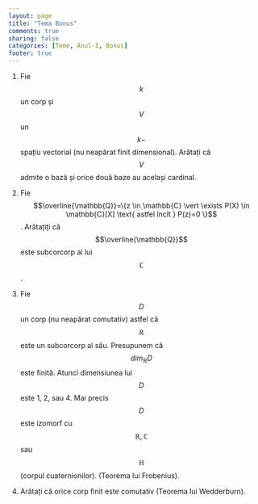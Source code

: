 ```yaml
---
layout: page
title: "Tema Bonus"
comments: true
sharing: false
categories: [Teme, Anul-I, Bonus]
footer: true
---
```


1. Fie $$k$$ un corp și $$V$$ un $$k-$$spațiu vectorial (nu neapărat finit
   dimensional). Arătați că $$V$$ admite o bază și orice două baze au același
   cardinal.

2. Fie $$\overline{\mathbb{Q}}=\{z \in \mathbb{C} \vert \exists P(X) \in
   \mathbb{C}[X] \text{ astfel încît } P(z)=0  \}$$. Arătațiți că
   $$\overline{\mathbb{Q}}$$ este subcorcorp al lui $$\mathbb{C}$$.

3. Fie $$D$$ un corp (nu neapărat comutativ) astfel că $$\mathbb{R}$$ este un
   subcorcorp al său. Presupunem că $$dim_\mathbb{R} D$$ este finită. Atunci
   dimensiunea lui $$D$$ este 1, 2, sau 4. Mai precis $$D$$ este izomorf cu 
   $$\mathbb{R},\mathbb{C}$$ sau $$\mathbb{H}$$ (corpul cuaternionilor).
   (Teorema lui Frobenius).

4. Arătați că orice corp finit este comutativ (Teorema lui Wedderburn).
